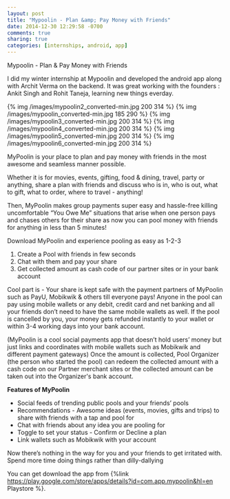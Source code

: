 ```yaml
---
layout: post
title: "Mypoolin - Plan &amp; Pay Money with Friends"
date: 2014-12-30 12:29:58 -0700
comments: true
sharing: true
categories: [internships, android, app]
---
```


Mypoolin - Plan &amp; Pay Money with Friends

I did my winter internship at Mypoolin and developed the android app along with Archit Verma on the backend. It was great working with the founders : Ankit Singh and Rohit Taneja, learning new things everday.


{% img  /images/mypoolin2_converted-min.jpg 200 314  %}
{% img  /images/mypoolin_converted-min.jpg  185 290 %}
{% img  /images/mypoolin3_converted-min.jpg 200 314 %}
{% img  /images/mypoolin4_converted-min.jpg 200 314  %}
{% img  /images/mypoolin5_converted-min.jpg 200 314  %}
{% img  /images/mypoolin6_converted-min.jpg 200 314  %}

MyPoolin is your place to plan and pay money with friends in the most awesome and seamless manner possible.
 
Whether it is for movies, events, gifting, food & dining, travel, party or anything, share a plan with friends and discuss who is in, who is out, what to gift, what to order, where to travel - anything!

Then, MyPoolin makes group payments super easy and hassle-free killing uncomfortable “You Owe Me” situations that arise when one person pays and chases others for their share as now you can pool money with friends for anything in less than 5 minutes!

Download MyPoolin and experience pooling as easy as 1-2-3
1) Create a Pool with friends in few seconds
2) Chat with them and pay your share
3) Get collected amount as cash code of our partner sites or in your bank account

Cool part is - Your share is kept safe with the payment partners of MyPoolin such as PayU, Mobikwik & others till everyone pays! Anyone in the pool can pay using mobile wallets or any debit, credit card and net banking and all your friends don’t need to have the same mobile wallets as well. If the pool is cancelled by you, your money gets refunded instantly to your wallet or within 3-4 working days into your bank account.

(MyPoolin is a cool social payments app that doesn’t hold users’ money but just links and coordinates with mobile wallets such as Mobikwik and different payment gateways)
Once the amount is collected, Pool Organizer (the person who started the pool) can redeem the collected amount with a cash code on our Partner merchant sites or the collected amount can be taken out into the Organizer's bank account.

**Features of MyPoolin**

- Social feeds of trending public pools and your friends’ pools
- Recommendations - Awesome ideas (events, movies, gifts and trips) to share with friends with a tap and pool for
- Chat with friends about any idea you are pooling for
- Toggle to set your status - Confirm or Decline a plan
- Link wallets such as Mobikwik with your account

Now there’s nothing in the way for you and your friends to get irritated with. 
Spend more time doing things rather than dilly-dallying


You can get download the app from  {%link https://play.google.com/store/apps/details?id=com.app.mypoolin&hl=en Playstore %}.

